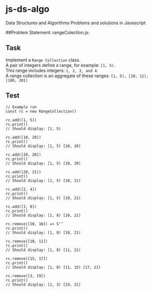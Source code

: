 # js-ds-algo
Data Structures and Algorithms Problems and solutions in Javascript

##Problem Statement: rangeColection.js:

## Task
Implement a `Range Collection` class.  
A pair of integers define a range, for example: `[1, 5)`.  
This range includes integers: `1, 2, 3, and 4`.  
A range collection is an aggregate of these ranges: `[1, 5), [10, 11), [100, 201)`



## Test

````
// Example run
const rc = new RangeCollection()

rc.add([1, 5])
rc.print()
// Should display: [1, 5)

rc.add([10, 20])
rc.print()
// Should display: [1, 5) [10, 20)

rc.add([20, 20])
rc.print()
// Should display: [1, 5) [10, 20)

rc.add([20, 21])
rc.print()
// Should display: [1, 5) [10, 21)

rc.add([2, 4])
rc.print()
// Should display: [1, 5) [10, 21)

rc.add([3, 8])
rc.print()
// Should display: [1, 8) [10, 21)

rc.remove([10, 10]) => S’’
rc.print()
// Should display: [1, 8) [10, 21)

rc.remove([10, 11])
rc.print()
// Should display: [1, 8) [11, 21)

rc.remove([15, 17])
rc.print()
// Should display: [1, 8) [11, 15) [17, 21)

rc.remove([3, 19])
rc.print()
// Should display: [1, 3) [19, 21)
````

